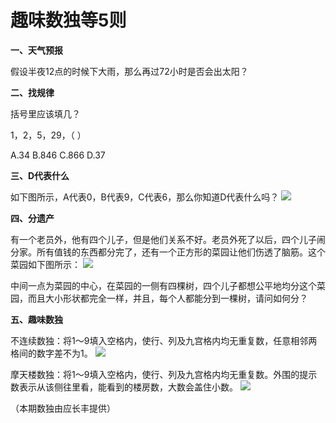 # 趣味数独等5则

**一、天气预报**

假设半夜12点的时候下大雨，那么再过72小时是否会出太阳？ 

**二、找规律**

括号里应该填几？ 

1，2，5，29，（ ） 

A.34 B.846 C.866 D.37 

**三、D代表什么**

如下图所示，A代表0，B代表9，C代表6，那么你知道D代表什么吗？ ![](http://www.yilinzazhi.com/images/yili/yili201313/yili20131317-1-l.jpg)

**四、分遗产**

有一个老员外，他有四个儿子，但是他们关系不好。老员外死了以后，四个儿子闹分家。所有值钱的东西都分完了，还有一个正方形的菜园让他们伤透了脑筋。这个菜园如下图所示： ![](http://www.yilinzazhi.com/images/yili/yili201313/yili20131317-2-l.jpg)

中间一点为菜园的中心，在菜园的一侧有四棵树，四个儿子都想公平地均分这个菜园，而且大小形状都完全一样，并且，每个人都能分到一棵树，请问如何分？ 

**五、趣味数独**

不连续数独：将1～9填入空格内，使行、列及九宫格内均无重复数，任意相邻两格间的数字差不为1。 ![](http://www.yilinzazhi.com/images/yili/yili201313/yili20131317-3-l.jpg)

摩天楼数独：将1～9填入空格内，使行、列及九宫格内均无重复数。外围的提示数表示从该侧往里看，能看到的楼房数，大数会盖住小数。 ![](http://www.yilinzazhi.com/images/yili/yili201313/yili20131317-4-l.jpg)

（本期数独由应长丰提供）